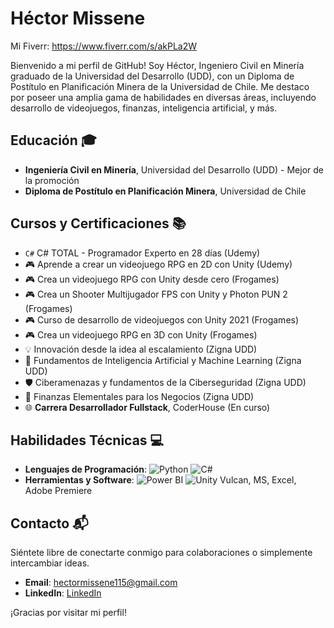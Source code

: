 # Héctor Missene
Mi Fiverr: https://www.fiverr.com/s/akPLa2W

Bienvenido a mi perfil de GitHub! Soy Héctor, Ingeniero Civil en Minería graduado de la Universidad del Desarrollo (UDD), con un Diploma de Postítulo en Planificación Minera de la Universidad de Chile. Me destaco por poseer una amplia gama de habilidades en diversas áreas, incluyendo desarrollo de videojuegos, finanzas, inteligencia artificial, y más.

## Educación 🎓

- **Ingeniería Civil en Minería**, Universidad del Desarrollo (UDD) - Mejor de la promoción
- **Diploma de Postítulo en Planificación Minera**, Universidad de Chile

## Cursos y Certificaciones 📚

- `C#` C# TOTAL - Programador Experto en 28 días (Udemy)
- 🎮 Aprende a crear un videojuego RPG en 2D con Unity (Udemy)
- 🎮 Crea un videojuego RPG con Unity desde cero (Frogames)
- 🎮 Crea un Shooter Multijugador FPS con Unity y Photon PUN 2 (Frogames)
- 🎮 Curso de desarrollo de videojuegos con Unity 2021 (Frogames)
- 🎮 Crea un videojuego RPG en 3D con Unity (Frogames)
- 💡 Innovación desde la idea al escalamiento (Zigna UDD)
- 🧠 Fundamentos de Inteligencia Artificial y Machine Learning (Zigna UDD)
- 🛡️ Ciberamenazas y fundamentos de la Ciberseguridad (Zigna UDD)
- 💼 Finanzas Elementales para los Negocios (Zigna UDD)
- 🌐 **Carrera Desarrollador Fullstack**, CoderHouse (En curso)

## Habilidades Técnicas 💻

- **Lenguajes de Programación**: ![Python](https://img.shields.io/badge/-Python-3776AB?style=flat-square&logo=Python&logoColor=white) ![C#](https://img.shields.io/badge/-C%23-239120?style=flat-square&logo=c-sharp&logoColor=white)
- **Herramientas y Software**: ![Power BI](https://img.shields.io/badge/-Power%20BI-F2C811?style=flat-square&logo=Power-BI&logoColor=black) ![Unity](https://img.shields.io/badge/-Unity-000000?style=flat-square&logo=Unity&logoColor=white) Vulcan, MS, Excel, Adobe Premiere

## Contacto 📬

Siéntete libre de conectarte conmigo para colaboraciones o simplemente intercambiar ideas.

- **Email**: [hectormissene115@gmail.com](mailto:hectormissene115@gmail.com)
- **LinkedIn**: [LinkedIn](https://www.linkedin.com/in/hector-yusseff-missene-navarro-15a737226/)

¡Gracias por visitar mi perfil!
